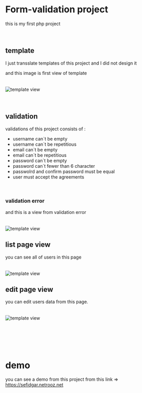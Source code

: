 # Form-validation project
this is my first php project
<br /><br /><br />
## template
I just transslate templates of this project and I did not design it

and this image is first view of template
<br /><br /><br />
![template view](http://sefidgar.netrooz.net/img/template2.png)
<br /><br /><br />
## validation
validations of this project consists of :
<br />
* username can`t be empty
* username can`t be repetitious
* email can`t be empty
* email can`t be repetitious
* password can`t be empty
* password can`t fewer than 6 character
* passwolrd and confirm password must be equal
* user must accept the agreements
<br /><br /><br />
### validation error ###
and this is a view from validation error
<br /><br /><br />
![template view](http://sefidgar.netrooz.net/img/validation-error.png)

## list page view 
you can see all of users in this page
<br /><br /><br />
![template view](http://sefidgar.netrooz.net/img/listpage.png)

## edit page view 
you can edit users data from this page.
<br /><br /><br />
![template view](http://sefidgar.netrooz.net/img/editpage.png)

<br /><br /><br /><br />
# demo #
you can  see a demo from this project from this link => https://sefidgar.netrooz.net
